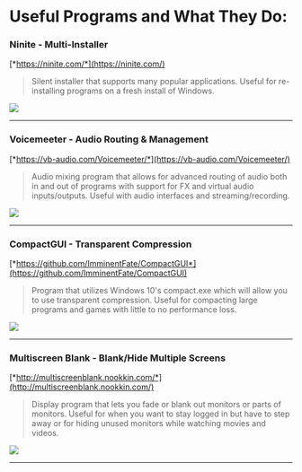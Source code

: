 # Useful Programs and What They Do:

### Ninite - Multi-Installer
[*https://ninite.com/*](https://ninite.com/)
> Silent installer that supports many popular applications. Useful for re-installing programs on a fresh install of Windows.

<img src="https://d8f7mp21btv4f.cloudfront.net/img/screenshot-d19f898aea36be8dcd93c3af7de4abb0.png">

---

### Voicemeeter - Audio Routing & Management
[*https://vb-audio.com/Voicemeeter/*](https://vb-audio.com/Voicemeeter/)
> Audio mixing program that allows for advanced routing of audio both in and out of programs with support for FX and virtual audio inputs/outputs. Useful with audio interfaces and streaming/recording.

<img src="https://vb-audio.com/Voicemeeter/VoicemeeterAudioMixer.jpg">

---

### CompactGUI - Transparent Compression
[*https://github.com/ImminentFate/CompactGUI*](https://github.com/ImminentFate/CompactGUI)
> Program that utilizes Windows 10's compact.exe which will allow you to use transparent compression. Useful for compacting large programs and games with little to no performance loss.

<img src="https://camo.githubusercontent.com/402878bf600f1733b43339f983b9edd0cbc787c4/68747470733a2f2f692e696d6775722e636f6d2f3933666b3874302e706e67">

---

### Multiscreen Blank - Blank/Hide Multiple Screens
[*http://multiscreenblank.nookkin.com/*](http://multiscreenblank.nookkin.com/)
> Display program that lets you fade or blank out monitors or parts of monitors. Useful for when you want to stay logged in but have to step away or for hiding unused monitors while watching movies and videos.

<img src="http://multiscreenblank.nookkin.com/images/msb_main.png">

---